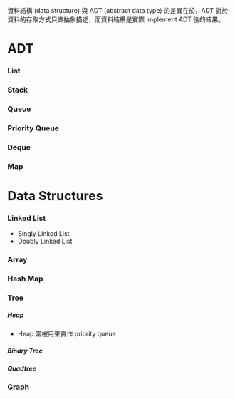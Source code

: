 資料結構 (data structure) 與 ADT (abstract data type) 的差異在於，ADT 對於資料的存取方式只做抽象描述，而資料結構是實際 implement ADT 後的結果。

# ADT

### List

### Stack

### Queue

### Priority Queue

### Deque

### Map

# Data Structures

### Linked List

 - Singly Linked List
 - Doubly Linked List

### Array

### Hash Map

### Tree

##### Heap

- Heap 常被用來實作 priority queue

##### Binary Tree

##### Quadtree

### Graph
